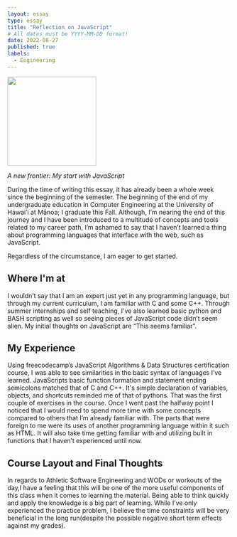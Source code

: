 ```yaml
---
layout: essay
type: essay
title: "Reflection on JavaScript"
# All dates must be YYYY-MM-DD format!
date: 2022-08-27
published: true
labels:
  - Engineering
---
```


<img width="200px" class="rounded float-start pe-4" src="../img/js-logo.jpg">

*A new frontier: My start with JavaScript*

During the time of writing this essay, it has already been a whole week since the beginning of the semester. The beginning of the end of my undergraduate education in Computer Engineering at the University of Hawai’i at Mānoa; I graduate this Fall. Although, I’m nearing the end of this journey and I have been introduced to a multitude of concepts and tools related to my career path, I’m ashamed to say that I haven’t learned a thing about programming languages that interface with the web, such as JavaScript. 

Regardless of the circumstance, I am eager to get started.

## Where I'm at
 I wouldn’t say that I am an expert just yet in any programming language, but through my current curriculum, I am familiar with C and some C++. Through summer internships and self teaching, I’ve also learned basic python and BASH scripting as well so seeing pieces of JavaScript code didn’t seem alien. My initial thoughts on JavaScript are “This seems familiar”. 

## My Experience 
 Using freecodecamp’s JavaScript Algorithms & Data Structures certification course, I was able to see similarities in the basic syntax of languages I’ve learned. JavaScripts basic function formation and statement ending semicolons matched that of C and C++. It's simple declaration of variables, objects, and shortcuts reminded me of that of pythons. That was the first couple of exercises in the course. Once I went past the halfway point I noticed that I would need to spend more time with some concepts compared to others that I’m already familiar with. The parts that were foreign to me were its uses of another programming language within it such as HTML. It will also take time getting familiar with and utilizing built in functions that I haven’t experienced until now.

## Course Layout and Final Thoughts 
In regards to Athletic Software Engineering and WODs or workouts of the day,I have a feeling that this will be one of the more useful components of this class when it comes to learning the material. Being able to think quickly and apply the knowledge is a big part of learning. While I’ve only experienced the practice problem, I believe the time constraints will be very beneficial in the long run(despite the possible negative short term effects against my grades).
